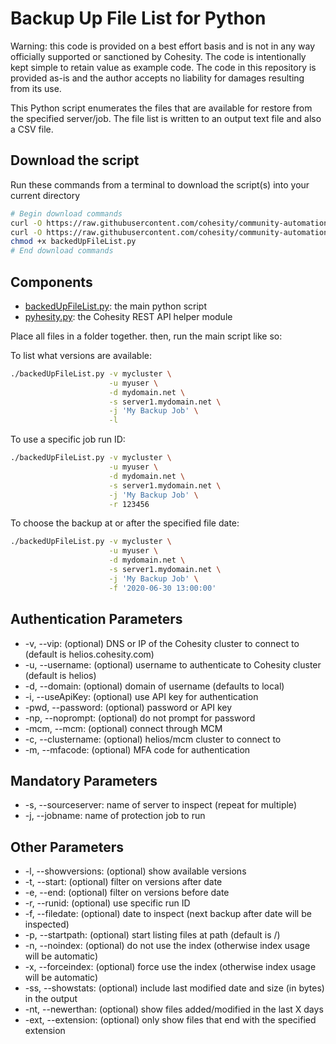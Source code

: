 # Backup Up File List for Python

Warning: this code is provided on a best effort basis and is not in any way officially supported or sanctioned by Cohesity. The code is intentionally kept simple to retain value as example code. The code in this repository is provided as-is and the author accepts no liability for damages resulting from its use.

This Python script enumerates the files that are available for restore from the specified server/job. The file list is written to an output text file and also a CSV file.

## Download the script

Run these commands from a terminal to download the script(s) into your current directory

```bash
# Begin download commands
curl -O https://raw.githubusercontent.com/cohesity/community-automation-samples/main/python/backedUpFileList/backedUpFileList.py
curl -O https://raw.githubusercontent.com/cohesity/community-automation-samples/main/python/pyhesity.py
chmod +x backedUpFileList.py
# End download commands
```

## Components

* [backedUpFileList.py](https://raw.githubusercontent.com/cohesity/community-automation-samples/main/python/backedUpFileList/backedUpFileList.py): the main python script
* [pyhesity.py](https://raw.githubusercontent.com/cohesity/community-automation-samples/main/python/pyhesity/pyhesity.py): the Cohesity REST API helper module

Place all files in a folder together. then, run the main script like so:

To list what versions are available:

```bash
./backedUpFileList.py -v mycluster \
                      -u myuser \
                      -d mydomain.net \
                      -s server1.mydomain.net \
                      -j 'My Backup Job' \
                      -l
```

To use a specific job run ID:

```bash
./backedUpFileList.py -v mycluster \
                      -u myuser \
                      -d mydomain.net \
                      -s server1.mydomain.net \
                      -j 'My Backup Job' \
                      -r 123456
```

To choose the backup at or after the specified file date:

```bash
./backedUpFileList.py -v mycluster \
                      -u myuser \
                      -d mydomain.net \
                      -s server1.mydomain.net \
                      -j 'My Backup Job' \
                      -f '2020-06-30 13:00:00'
```

## Authentication Parameters

* -v, --vip: (optional) DNS or IP of the Cohesity cluster to connect to (default is helios.cohesity.com)
* -u, --username: (optional) username to authenticate to Cohesity cluster (default is helios)
* -d, --domain: (optional) domain of username (defaults to local)
* -i, --useApiKey: (optional) use API key for authentication
* -pwd, --password: (optional) password or API key
* -np, --noprompt: (optional) do not prompt for password
* -mcm, --mcm: (optional) connect through MCM
* -c, --clustername: (optional) helios/mcm cluster to connect to
* -m, --mfacode: (optional) MFA code for authentication

## Mandatory Parameters

* -s, --sourceserver: name of server to inspect (repeat for multiple)
* -j, --jobname: name of protection job to run

## Other Parameters

* -l, --showversions: (optional) show available versions
* -t, --start: (optional) filter on versions after date
* -e, --end: (optional) filter on versions before date
* -r, --runid: (optional) use specific run ID
* -f, --filedate: (optional) date to inspect (next backup after date will be inspected)
* -p, --startpath: (optional) start listing files at path (default is /)
* -n, --noindex: (optional) do not use the index (otherwise index usage will be automatic)
* -x, --forceindex: (optional) force use the index (otherwise index usage will be automatic)
* -ss, --showstats: (optional) include last modified date and size (in bytes) in the output
* -nt, --newerthan: (optional) show files added/modified in the last X days
* -ext, --extension: (optional) only show files that end with the specified extension
